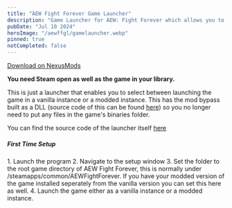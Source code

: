 ```yaml
---
title: "AEW Fight Forever Game Launcher"
description: "Game Launcher for AEW: Fight Forever which allows you to choose between vanilla and modded instances of the game."
pubDate: "Jul 10 2024"
heroImage: "/aewffgl/gamelauncher.webp"
pinned: true
notCompleted: false
---
```


[Download on NexusMods](https://www.nexusmods.com/aewfightforever/mods/567)

**You need Steam open as well as the game in your library.**

This is just a launcher that enables you to select between launching the game in a vanilla instance or a modded instance. This has
the mod bypass built as a DLL (source code of this can be found [here](https://github.com/GACastro95/AEW-FF-Mod-Bypass/tree/DLL)) so you no longer need to put any files in the game's binaries folder.

You can find the source code of the launcher itself [here](https://github.com/GACastro95/AEWFFLauncher)

<h5>First Time Setup</h5>
1. Launch the program
2. Navigate to the setup window
3. Set the folder to the root game directory of AEW Fight Forever, this is normally under /steamapps/common/AEWFightForever. If you have your modded version of the game installed seperately from the vanilla version you can set this here as well.
4. Launch the game either as a vanilla instance or a modded instance.
